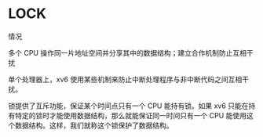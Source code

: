 # LOCK

情况

多个 CPU 操作同一片地址空间并分享其中的数据结构；建立合作机制防止互相干扰

单个处理器上，xv6 使用某些机制来防止中断处理程序与非中断代码之间互相干扰。

锁提供了互斥功能，保证某个时间点只有一个 CPU 能持有锁。如果 xv6 只能在持有特定的锁时才能使用数据结构，那么就能保证同一时间只有一个 CPU 能使用这个数据结构。这样，我们就称这个锁保护了数据结构。



